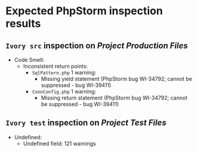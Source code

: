 Expected PhpStorm inspection results
====================================

`Ivory src` inspection on _Project Production Files_
----------------------------------------------------
* Code Smell:
  * Inconsistent return points:
    * `SqlPattern.php` 1 warning:
      * Missing yield statement (PhpStorm bug WI-34792; cannot be suppressed - bug WI-39411)
    * `ConnConfig.php` 1 warning:
      * Missing return statement (PhpStorm bug WI-34792; cannot be suppressed - bug WI-39411)

`Ivory test` inspection on _Project Test Files_
-----------------------------------------------
* Undefined:
  * Undefined field: 121 warnings

